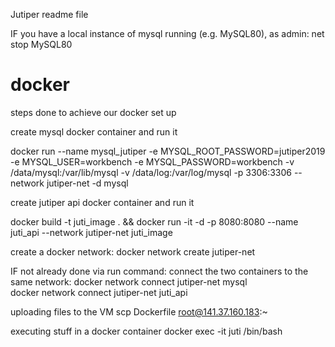 Jutiper readme file

IF you have a local instance of mysql running (e.g. MySQL80), 
as admin:
net stop MySQL80

# docker
steps done to achieve our docker set up

create mysql docker container
and run it

docker run --name mysql_jutiper -e MYSQL_ROOT_PASSWORD=jutiper2019 -e MYSQL_USER=workbench -e MYSQL_PASSWORD=workbench -v /data/mysql:/var/lib/mysql -v /data/log:/var/log/mysql -p 3306:3306 --network jutiper-net -d mysql

create jutiper api docker container
and run it

docker build -t juti_image . && docker run -it -d -p 8080:8080 --name juti_api --network jutiper-net juti_image 

create a docker network:
docker network create jutiper-net

IF not already done via run command: 
connect the two containers to the same network:
docker network connect jutiper-net mysql  
docker network connect jutiper-net juti_api  

uploading files to the VM
scp Dockerfile root@141.37.160.183:~

executing stuff in a docker container
docker exec -it juti /bin/bash  
